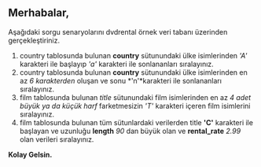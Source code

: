 ## Merhabalar,

Aşağıdaki sorgu senaryolarını dvdrental örnek veri tabanı üzerinden gerçekleştiriniz.

1. country tablosunda bulunan **country** sütunundaki ülke isimlerinden _'A'_ karakteri ile başlayıp _'a'_ karakteri ile sonlananları sıralayınız.
2. country tablosunda bulunan **country** sütunundaki ülke isimlerinden en az _6 karakterden_ oluşan ve sonu *'n'*karakteri ile sonlananları sıralayınız.
3. film tablosunda bulunan _title_ sütunundaki film isimlerinden en az _4 adet büyük ya da küçük harf_ farketmesizin _'T'_ karakteri içeren film isimlerini sıralayınız.
4. film tablosunda bulunan tüm sütunlardaki verilerden title **'C'** karakteri ile başlayan ve uzunluğu **length** _90_ dan büyük olan ve **rental_rate** _2.99_ olan verileri sıralayınız.

**Kolay Gelsin.**
